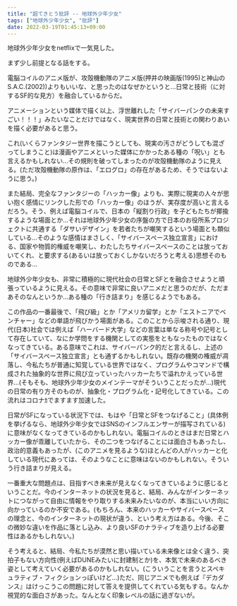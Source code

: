 ```yaml
---
title: "超てきとう批評 -- 地球外少年少女"
tags: ["地球外少年少女", "批評"]
date: 2022-03-19T01:45:13+09:00
---
```


地球外少年少女をnetflixで一気見した。

まず少し前提となる話をする。

電脳コイルのアニメ版が、攻殻機動隊のアニメ版(押井の映画版(1995)と神山のS.A.C.(2002))よりもいいな、と思ったのはなぜかというと...日常と技術（に対するSF的な見方）を融合しているからだ。

アニメーションという媒体で描く以上、浮世離れした「サイバーパンクの未来すごい！！！」みたいなことだけではなく、現実世界の日常と技術との関わりあいを描く必要があると思う。

これ(いくらファンタジー世界を描こうとしても、現実の汚さがどうしても混ざってしまうこと)は漫画やアニメといった媒体にかかったある種の「呪い」とも言えるかもしれない...その規則を破ってしまったのが攻殻機動隊のように見える。(ただ攻殻機動隊の原作は、「エログロ」の存在があるため、そうではないように思う。)

また結局、完全なファンタジーの「ハッカー像」よりも、実際に現実の人々が思い抱く感情にリンクした形での「ハッカー像」のほうが、実存度が高いと言えるだろう。そう、例えば電脳コイルで、日本の「縦割り行政」を子どもたちが揶揄するような場面とか...それは地球外少年少女の序盤の方で日本のお役所系プロジェクトに共通する「ダサいデザイン」を若者たちが嘲笑するという場面とも類似している...そのような感情はまさしく、「サイバースペース独立宣言」における、国家や物質的権威を嘲笑し、わたしたちサイバースペースのことは放っておいてくれ、と要求する(あるいは放っておくしかないだろうと考える)思想そのものである...

地球外少年少女も、非常に積極的に現代社会の日常とSFとを融合させようと頑張っているように見える。その意味で非常に良いアニメだと思うのだが、ただまあそのなんというか...ある種の「行き詰まり」を感じるようでもある。

この作品の一番最後で、「飛び級」とか「アメリカ留学」とか「エストニアでベンチャー」などの単語が飛びかう場面がある。このことから示唆される通り、現代(日本)社会では例えば「ハーバード大学」などの言葉は単なる称号や記号として存在していて、なにか学問をする機関としての実態をともなったものではなくなってきている。ある意味でこれは、サイバーパンク的だと言えるし、上述の「サイバースペース独立宣言」とも通ずるかもしれない。既存の機関の権威が凋落し、今私たちが普通に知覚している世界ではなく、プログラムやコマンドで構成された抽象的な世界に飛び立っていったハッカーたちで溢れかえっている世界...(そもそも、地球外少年少女のメインテーマがそういうことだったが...)現代の日常の有り方そのものが、抽象化・プログラム化・記号化してきている。この流れはコロナｶでますます加速した。

日常がSFになっている状況下では、もはや「日常とSFをつなげること」(具体例を挙げるなら、地球外少年少女ではSNSのインフルエンサーが描写されている)に意味がなくなってきているのかもしれない。電脳コイルのときはまだ日常とハッカー像が乖離していたから、その二つをつなげることには面白さもあったし、政治的意義もあったが、(このアニメを見るような)ほとんどの人がハッカーと化している現代にあっては、そのようなことに意味はないのかもしれない。そういう行き詰まりが見える。

一番重大な問題点は、目指すべき未来が見えなくなってきているように感じるということだ。今のインターネットの状況を見ると、結局、みんながインターネットにつながって自由に情報をやり取りする未来みたいなのが、本当にいい方向に向かっているのか不安である。(もちろん、本来のハッカーやサイバースペースの理念と、今のインターネットの現状が違う、という考え方はある。今後、そこの微妙な違いを作品に落とし込み、より良いSFのナラティブを造り上げる必要性はあるかもしれない。)

そう考えると、結局、今私たちが漠然と思い描いている未来像とは全く違う、突拍子もない方向性(例えばDUNEみたいに封建制とか)を、本気で未来のあるべき姿として考えていく必要があるのかもしれない。(こういうことを言うとスペキュラティブ・フィクションっぽいけど...)ただ、同じアニメでも例えば『デカダンス』はけっこうこの問題に対して答えを提供してくれている気もする。なんか視覚的な面白さがあった。なんとなく印象レベルの話に過ぎないが。